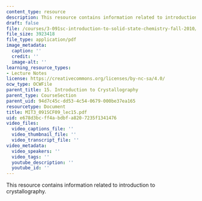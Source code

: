 ```yaml
---
content_type: resource
description: This resource contains information related to introduction to crystallography.
draft: false
file: /courses/3-091sc-introduction-to-solid-state-chemistry-fall-2010/e678d3bcff4abdbfa8207235f1341476_MIT3_091SCF09_lec15.pdf
file_size: 3923418
file_type: application/pdf
image_metadata:
  caption: ''
  credit: ''
  image-alt: ''
learning_resource_types:
- Lecture Notes
license: https://creativecommons.org/licenses/by-nc-sa/4.0/
ocw_type: OCWFile
parent_title: 15. Introduction to Crystallography
parent_type: CourseSection
parent_uid: 94d7c45c-dd53-4c54-0679-000be37ea165
resourcetype: Document
title: MIT3_091SCF09_lec15.pdf
uid: e678d3bc-ff4a-bdbf-a820-7235f1341476
video_files:
  video_captions_file: ''
  video_thumbnail_file: ''
  video_transcript_file: ''
video_metadata:
  video_speakers: ''
  video_tags: ''
  youtube_description: ''
  youtube_id: ''
---
```

This resource contains information related to introduction to crystallography.